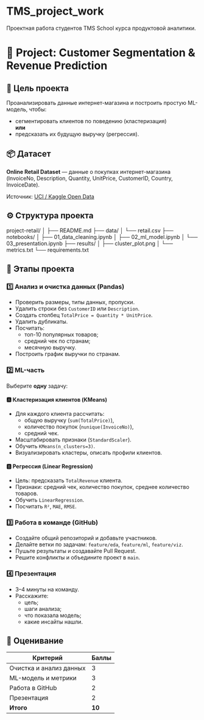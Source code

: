 # TMS_project_work
Проектная работа студентов TMS School курса продуктовой аналитики.

# 🛒 Project: Customer Segmentation & Revenue Prediction

## 🎯 Цель проекта
Проанализировать данные интернет-магазина и построить простую ML-модель, чтобы:
- сегментировать клиентов по поведению (кластеризация)  
  **или**
- предсказать их будущую выручку (регрессия).

## 📦 Датасет
**Online Retail Dataset** — данные о покупках интернет-магазина (InvoiceNo, Description, Quantity, UnitPrice, CustomerID, Country, InvoiceDate).

Источник: [UCI / Kaggle Open Data](https://www.kaggle.com/datasets/mashlyn/online-retail-ii)

## ⚙️ Структура проекта
project-retail/
│
├── README.md
├── data/
│   └── retail.csv
├── notebooks/
│   ├── 01_data_cleaning.ipynb
│   ├── 02_ml_model.ipynb
│   └── 03_presentation.ipynb
├── results/
│   ├── cluster_plot.png
│   └── metrics.txt
└── requirements.txt

## 🚀 Этапы проекта

### 1️⃣ Анализ и очистка данных (Pandas)
- Проверить размеры, типы данных, пропуски.
- Удалить строки без `CustomerID` или `Description`.
- Создать столбец `TotalPrice = Quantity * UnitPrice`.
- Удалить дубликаты.
- Посчитать:
  - топ-10 популярных товаров;
  - средний чек по странам;
  - месячную выручку.
- Построить график выручки по странам.

### 2️⃣ ML-часть
Выберите **одну** задачу:

#### 🅰️ Кластеризация клиентов (KMeans)
- Для каждого клиента рассчитать:
  - общую выручку (`sum(TotalPrice)`),
  - количество покупок (`nunique(InvoiceNo)`),
  - средний чек.  
- Масштабировать признаки (`StandardScaler`).
- Обучить `KMeans(n_clusters=3)`.
- Визуализировать кластеры, описать профили клиентов.

#### 🅱️ Регрессия (Linear Regression)
- Цель: предсказать `TotalRevenue` клиента.
- Признаки: средний чек, количество покупок, среднее количество товаров.
- Обучить `LinearRegression`.
- Посчитать `R²`, `MAE`, `RMSE`.

### 3️⃣ Работа в команде (GitHub)
- Создайте общий репозиторий и добавьте участников.
- Делайте ветки по задачам: `feature/eda`, `feature/ml`, `feature/viz`.
- Пушьте результаты и создавайте Pull Request.
- Решите конфликты и объедините проект в `main`.

### 4️⃣ Презентация
- 3–4 минуты на команду.
- Расскажите:
  - цель;
  - шаги анализа;
  - что показала модель;
  - какие инсайты нашли.

## 🧩 Оценивание
| Критерий | Баллы |
|-----------|--------|
| Очистка и анализ данных | 3 |
| ML-модель и метрики | 3 |
| Работа в GitHub | 2 |
| Презентация | 2 |
| **Итого** | **10** |
